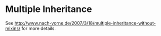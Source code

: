 Multiple Inheritance
====================

See http://www.nach-vorne.de/2007/3/18/multiple-inheritance-without-mixins/ for
more details.
